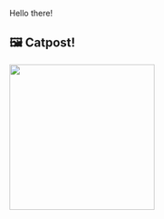 Hello there!



## 🖼️ Catpost!

<sub>
    <img src="https://cdn2.thecatapi.com/images/5ov.jpg" height="256">
</sub>

